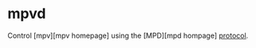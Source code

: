 # mpvd

Control [mpv][mpv homepage] using the [MPD][mpd hompage] [protocol][mpd protocol].

[mpv hompage]: https://mpv.io/
[mpd homepage]: https://musicpd.org/
[mpd protocol]: https://musicpd.org/doc/html/protocol.html
